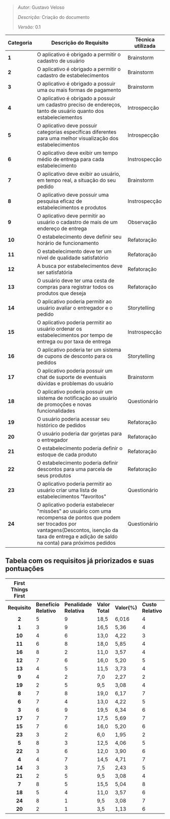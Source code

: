> *Autor:* Gustavo Veloso
>
> *Descrição:* Criação do documento
>
> *Versão:* 0.1
 

| Categoria | Descrição do Requisito | Técnica utilizada |
| -------- | -------- | -------- |
| **1**     | O aplicativo é obrigado a permitir o cadastro de usuário | Brainstorm |
| **2**     | O aplicativo é obrigado a permitir o cadastro de estabelecimentos | Brainstorm |
| **3**     | O aplicativo é obrigado a possuir uma ou mais formas de pagamento | Brainstorm |
| **4**     | O aplicativo é obrigado a possuir um cadastro preciso de endereços, tanto de usuário quanto dos estabeleciementos | Introspecção |
| **5**   | O aplicativo deve possuir categorias específicas diferentes para uma melhor visualização dos estabelecimentos | Introspecção |
| **6**   | O aplicativo deve exibir um tempo médio de entrega para cada estabelecimento | Instrospecção |
| **7**   | O aplicativo deve exibir ao usuário, em tempo real, a situação do seu pedido | Brainstorm |
| **8**   | O aplicativo deve possuir uma pesquisa eficaz de estabelecimentos e produtos | Instrospecção |
| **9**   | O aplicativo deve permitir ao usuário o cadastro de mais de um endereço de entrega | Observação |
| **10**    | O estabelecimento deve definir seu horário de funcionamento | Refatoração |
| **11**    | O estabelecimento deve ter um nível de qualidade satisfatório | Refatoração |
| **12**    | A busca por estabelecimentos deve ser satisfatória | Refatoração |
| **13**    | O usuário deve ter uma cesta de compras para registrar todos os produtos que deseja | Refatoração |
| **14**    | O aplicativo poderia permitir ao usuário avaliar o entregador e o pedido | Storytelling |
| **15**    | O aplicativo poderia permitir ao usuário ordenar os estabelecimentos por tempo de entrega ou por taxa de entrega | Instrospecção |
| **16**    | O aplicativo poderia ter um sistema de cupons de desconto para os pedidos | Storytelling |
| **17**    | O aplicativo poderia possuir um chat de suporte de eventuais dúvidas e problemas do usuário | Brainstorm |
| **18**    | O aplicativo poderia possuir um sistema de notificação ao usuário de promoções e novas funcionalidades | Questionário |
| **19**    | O usuário poderia acessar seu histórico de pedidos | Refatoração |
| **20**    | O usuário poderia dar gorjetas para o entregador | Refatoração |
| **21**    | O estabelecimento poderia definir o estoque de cada produto | Refatoração |
| **22**    | O estabelecimento poderia definir descontos para uma parcela de seus produtos | Refatoração |
| **23**     | O aplicativo poderia permitir ao usuário criar uma lista de estabelecimentos "favoritos" | Questionário |
| **24**     | O aplicativo poderia estabelecer "missões" ao usuário com uma recompensa de pontos que podem ser trocados por vantagens(Descontos, isenção da taxa de entrega e adição de saldo na conta) para próximos pedidos | Questionário |


## Tabela com os requisitos já priorizados e suas pontuações

|  First Things First |  |  |  |  |  |  |  |  |  |
| :---: | --- | --- | --- | --- | --- | --- | --- | --- | --- |
| **Requisito** | **Benefício Relativo** | **Penalidade Relativa** | **Valor Total** | **Valor(%)** | **Custo Relativo** | **Custo(%)** | **Risco Relativo** | **Risco(%)** | **Prioridade** |
|  **2** | 5 | 9 | 18,5 | 6,016 | 4 | 3,30 | 2 | 1,62 | 1,1444 |
|  **1** | 3 | 9 | 16,5 | 5,36 | 4 | 3,30 | 2 | 1,62 | 1,0207 |
|  **10** | 4 | 6 | 13,0 | 4,22 | 3 | 2,47 | 2 | 1,62 | 0,9542 |
|  **11** | 6 | 8 | 18,0 | 5,85 | 4 | 3,30 | 5 | 4,06 | 0,7152 |
|  **16** | 8 | 2 | 11,0 | 3,57 | 4 | 3,30 | 2 | 1,62 | 0,6804 |
|  **12** | 7 | 6 | 16,0 | 5,20 | 5 | 4,13| 6 | 4,87 | 0,5210 |
|  **13** | 4 | 5 | 11,5 | 3,73 | 4 | 3,30 | 4 | 3,25 | 0,5188 |
|  **9** | 4 | 2 | 7,0 | 2,27 | 2 | 1,65 | 3 | 2,43| 0,49706 |
|  **19** | 2 | 5 | 9,5 | 3,08 | 4 | 3,30 | 3 | 2,43 | 0,4956 |
|  **8** | 7 | 8 | 19,0 | 6,17 | 7 | 5,78 | 7 | 5,69 | 0,4898 |
|  **6** | 7 | 4 | 13,0 | 4,22 | 5 | 4,13 | 5 | 4,06 | 0,4692 |
|  **3** | 6 | 9 | 19,5 | 6,34 | 6 | 4,95 | 9 | 7,31 | 0,4615 |
|  **17** | 7 | 7 | 17,5 | 5,69 | 7 | 5,78 | 7 | 5,69 | 0,4511 |
|  **15** | 7 | 6 | 16,0 | 5,20 | 6 | 4,95 | 7 | 5,69 | 0,4414 |
|  **23** | 3 | 2 | 6,0 | 1,95 | 2 | 1,65 | 3 | 2,43 | 0,4260 |
|  **5** | 8 | 3 | 12,5 | 4,06 | 5 | 4,13 | 6 | 4,87 | 0,4070 |
|  **22** | 3 | 6 | 12,0 | 3,90 | 6 | 4,95 | 5 | 4,06 | 0,3967 |
|  **4** | 4 | 7 | 14,5 | 4,71 | 7 | 5,78 | 7 | 5,69 | 0,3738 |
|  **14** | 3 | 3 | 7,5 | 2,43 | 5 | 4,13 | 3 | 2,43 | 0,3455 |
|  **21** | 2 | 5 | 9,5 | 3,08 | 4 | 3,30 | 6 | 4,87 | 0,3372 |
|  **7** | 8 | 5 | 15,5 | 5,04 | 8 | 6,61 | 9 | 7,31 | 0,3274 |
|  **18** | 5 | 4 | 11,0 | 3,57 | 6 | 4,95 | 7 | 5,69 | 0,3034 |
|  **24** | 8 | 1 | 9,5 | 3,08 | 7 | 5,78 | 8 | 6,50 | 0,2273 |
|  **20** | 2 | 1 | 3,5 | 1,13 | 6 | 4,95 | 5 | 4,06 | 0,1157 |
